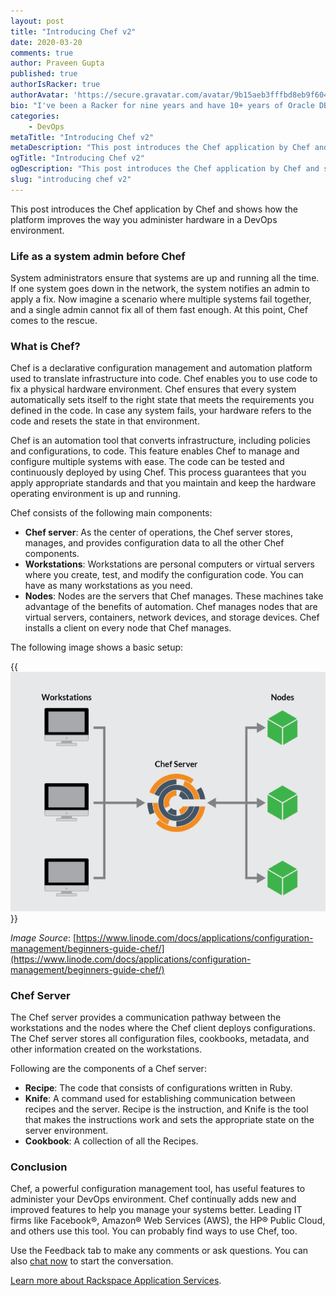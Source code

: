 ```yaml
---
layout: post
title: "Introducing Chef v2"
date: 2020-03-20
comments: true
author: Praveen Gupta
published: true
authorIsRacker: true
authorAvatar: 'https://secure.gravatar.com/avatar/9b15aeb3fffbd8eb9f6040435c24cc21'
bio: "I've been a Racker for nine years and have 10+ years of Oracle DBA experience. Currently, I work on Oracle, MongoDB, and other NoSQL databases."
categories:
    - DevOps
metaTitle: "Introducing Chef v2"
metaDescription: "This post introduces the Chef application by Chef and shows how the platform improves the way you administer hardware in a DevOps environment."
ogTitle: "Introducing Chef v2"
ogDescription: "This post introduces the Chef application by Chef and shows how the platform improves the way you administer hardware in a DevOps environment."
slug: "introducing chef v2" 
---
```

This post introduces the Chef application by Chef and shows how the platform
improves the way you administer hardware in a DevOps environment.

<!--more-->


### Life as a system admin before Chef

System administrators ensure that systems are up and running all the time. If
one system goes down in the network, the system notifies an admin to apply a
fix. Now imagine a scenario where multiple systems fail together, and a single
admin cannot fix all of them fast enough. At this point, Chef comes to the
rescue.

### What is Chef?

Chef is a declarative configuration management and automation platform used to
translate infrastructure into code. Chef enables you to use code to fix a
physical hardware environment. Chef ensures that every system automatically sets
itself to the right state that meets the requirements you defined in the code.
In case any system fails, your hardware refers to the code and resets the
state in that environment.

Chef is an automation tool that converts infrastructure, including policies and
configurations, to code. This feature enables Chef to manage and configure
multiple systems with ease. The code can be tested and continuously deployed by
using Chef. This process guarantees that you apply appropriate standards and
that you maintain and keep the hardware operating environment is up and running.

Chef consists of the following main components:

-  **Chef server**: As the center of operations, the Chef server stores, manages, and provides configuration data to all the other Chef components.
-  **Workstations**: Workstations are personal computers or virtual servers where you create, test, and modify the configuration code. You can have as many workstations as you need.
-  **Nodes**: Nodes are the servers that Chef manages. These machines take advantage of the benefits of automation. Chef manages nodes that are virtual servers, containers, network devices, and storage devices. Chef installs a client on every node that Chef manages.

The following image shows a basic setup:

{{<img src="Picture1.png" title="" alt="">}}

*Image Source*: [https://www.linode.com/docs/applications/configuration-management/beginners-guide-chef/](https://www.linode.com/docs/applications/configuration-management/beginners-guide-chef/)


### Chef Server

The Chef server provides a communication pathway between the workstations and
the nodes where the Chef client deploys configurations. The Chef server stores
all configuration files, cookbooks, metadata, and other information created on
the workstations.

Following are the components of a Chef server:

-  **Recipe**: The code that consists of configurations written in Ruby.
-  **Knife**: A command used for establishing communication between recipes and the
server. Recipe is the instruction, and Knife is the tool that makes the
instructions work and sets the appropriate state on the server environment.
-  **Cookbook**:  A collection of all the Recipes.

### Conclusion

Chef, a powerful configuration management tool, has useful features to administer
your DevOps environment. Chef continually adds new and improved features to help
you manage your systems better. Leading IT firms like Facebook&reg;,
Amazon&reg; Web Services (AWS), the HP&reg; Public Cloud, and others use this
tool. You can probably find ways to use Chef, too.

Use the Feedback tab to make any comments or ask questions. You can also
[chat now](https://www.rackspace.com/#chat) to start the conversation.

<a class="cta teal" id="cta" href="https://www.rackspace.com/application-management/professional-services">Learn more about Rackspace Application Services</a>.
